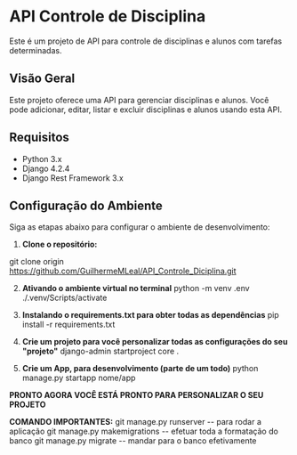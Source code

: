 # API Controle de Disciplina

Este é um projeto de API para controle de disciplinas e alunos com tarefas determinadas.

## Visão Geral

Este projeto oferece uma API para gerenciar disciplinas e alunos. Você pode adicionar, editar, listar e excluir disciplinas e alunos usando esta API.

## Requisitos

- Python 3.x
- Django 4.2.4
- Django Rest Framework 3.x

## Configuração do Ambiente

Siga as etapas abaixo para configurar o ambiente de desenvolvimento:

1. **Clone o repositório:**

git clone origin https://github.com/GuilhermeMLeal/API_Controle_Diciplina.git

2. **Ativando o ambiente virtual no terminal**
python -m venv .env
./.venv/Scripts/activate

3. **Instalando o requirements.txt para obter todas as dependências**
pip install -r requirements.txt

4. **Crie um projeto para você personalizar todas as configurações do seu "projeto"**
django-admin startproject core .

5. **Crie um App, para desenvolvimento (parte de um todo)**
python manage.py startapp nome/app

**PRONTO AGORA VOCÊ ESTÁ PRONTO PARA PERSONALIZAR O SEU PROJETO**

**COMANDO IMPORTANTES:**
git manage.py runserver -- para rodar a aplicação
git manage.py makemigrations -- efetuar toda a formatação do banco
git manage.py migrate -- mandar para o banco efetivamente
   
